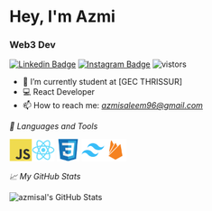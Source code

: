 
# Hey, I'm Azmi
### Web3 Dev
[![Linkedin Badge](https://img.shields.io/badge/-LinkedIn-blue?style=flat-square&logo=Linkedin&logoColor=white&link=https://www.linkedin.com/in/azmi-saleem-ap-151226234/)](https://www.linkedin.com/in/azmi-saleem-ap-151226234/)
[![Instagram Badge](https://img.shields.io/badge/-Instagram-D7008A?style=flat-square&labelColor=D7008A&logo=Instagram&logoColor=white&link=https://www.instagram.com/azmi_sal__m/)](https://www.instagram.com/azmi_sal__m/) <img alt="vistors" src="https://visitor-badge.glitch.me/badge?page_id=azmisal.azmisal"/>

- 🔭 I’m currently student at [GEC THRISSUR]
- 💻 React Developer
- 📫 How to reach me: *azmisaleem96@gmail.com*


*🔨 Languages and Tools*  

<img src="https://raw.githubusercontent.com/devicons/devicon/master/icons/javascript/javascript-original.svg" alt="javascript" width="40" height="40"/><img src="https://raw.githubusercontent.com/devicons/devicon/master/icons/react/react-original.svg" alt="reactjs" width="40" height="40"/>
<img src="https://raw.githubusercontent.com/devicons/devicon/master/icons/css3/css3-original.svg" alt="javascript" width="40" height="40"/>
<img src="https://raw.githubusercontent.com/devicons/devicon/master/icons/tailwindcss/tailwindcss-plain.svg" alt="python" width="40" height="40"/><img src="https://raw.githubusercontent.com/devicons/devicon/master/icons/firebase/firebase-plain.svg" alt="python" width="40" height="40"/>



*📈 My GitHub Stats*
<p align="left"><img alt="azmisal's GitHub Stats" src="https://github-readme-stats.vercel.app/api?username=azmisal&show_icons=true&hide_border=true&count_private=true&theme=tokyonight" />
  
